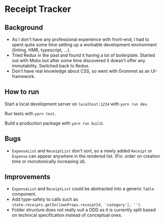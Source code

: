 # Receipt Tracker

## Background

- As I don't have any professional experience with front-end, I had to spent quite some time setting up a workable development environment (linting, HMR, typescript, ...).
- Tried Redux in the past and found it having a lot of boilerplate. Started out with Mobx but after some time discovered it doesn't offer any immutability. Switched back to Redux.
- Don't have real knowledge about CSS, so went with Grommet as an UI-framework.

## How to run

Start a local development server on `localhost:1234` with `yarn run dev`.

Run tests with `yarn test`.

Build a production package with `yarn run build`.

## Bugs

- `ExpenseList` and `ReceiptList` don't sort, so a newly added `Receipt` or `Expense` can appear anywhere in the rendered list. (Fix: order on creation time or monotonically increasing id).

## Improvements

- `ExpenseList` and `ReceiptList` could be abstracted into a generic `Table` component.
- Add type-safety to calls such as `state.receipts.getIn([ownProps.receiptId, 'category'], '')`.
- Folder structure does not really suit a DDD as it is currently split based on technical specification instead of conceptual ones.
